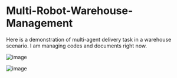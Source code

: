 # Multi-Robot-Warehouse-Management

Here is a demonstration of multi-agent delivery task in a warehouse scenario. I am managing codes and documents right now.

![image](https://github.com/Bigpig4396/Multi-Robot-Warehouse-Management/blob/master/README/1.gif)

![image](https://github.com/Bigpig4396/Multi-Robot-Warehouse-Management/blob/master/README/2.gif)
